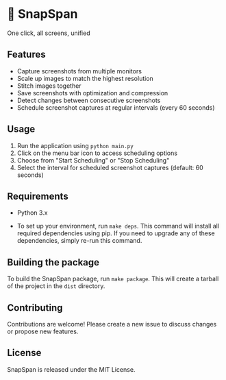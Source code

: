 # 📸 SnapSpan

One click, all screens, unified

## Features

- Capture screenshots from multiple monitors
- Scale up images to match the highest resolution
- Stitch images together
- Save screenshots with optimization and compression
- Detect changes between consecutive screenshots
- Schedule screenshot captures at regular intervals (every 60 seconds)

## Usage

1. Run the application using `python main.py`
2. Click on the menu bar icon to access scheduling options
3. Choose from "Start Scheduling" or "Stop Scheduling"
4. Select the interval for scheduled screenshot captures (default: 60 seconds)

## Requirements

- Python 3.x

- To set up your environment, run `make deps`. 
This command will install all required dependencies using pip. 
If you need to upgrade any of these dependencies, simply re-run this command.

## Building the package

To build the SnapSpan package, run `make package`. 
This will create a tarball of the project in the `dist` directory.

## Contributing

Contributions are welcome! Please create a new issue to discuss changes or propose new features.

## License

SnapSpan is released under the MIT License.
